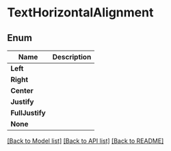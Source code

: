 ﻿
# TextHorizontalAlignment


## Enum
 Name | Description
------------ | ------------
**Left** | 
**Right** | 
**Center** | 
**Justify** | 
**FullJustify** | 
**None** | 


[[Back to Model list]](../README.md#documentation-for-models) [[Back to API list]](../README.md#documentation-for-api-endpoints) [[Back to README]](../README.md)


